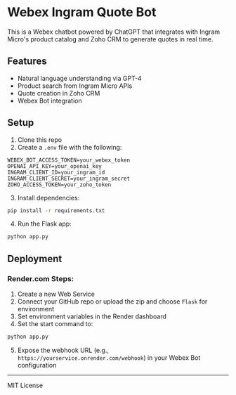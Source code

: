 # Webex Ingram Quote Bot

This is a Webex chatbot powered by ChatGPT that integrates with Ingram Micro's product catalog and Zoho CRM to generate quotes in real time.

## Features
- Natural language understanding via GPT-4
- Product search from Ingram Micro APIs
- Quote creation in Zoho CRM
- Webex Bot integration

## Setup
1. Clone this repo
2. Create a `.env` file with the following:

```env
WEBEX_BOT_ACCESS_TOKEN=your_webex_token
OPENAI_API_KEY=your_openai_key
INGRAM_CLIENT_ID=your_ingram_id
INGRAM_CLIENT_SECRET=your_ingram_secret
ZOHO_ACCESS_TOKEN=your_zoho_token
```

3. Install dependencies:
```bash
pip install -r requirements.txt
```

4. Run the Flask app:
```bash
python app.py
```

## Deployment

### Render.com Steps:
1. Create a new Web Service
2. Connect your GitHub repo or upload the zip and choose `Flask` for environment
3. Set environment variables in the Render dashboard
4. Set the start command to:
```bash
python app.py
```
5. Expose the webhook URL (e.g., `https://yourservice.onrender.com/webhook`) in your Webex Bot configuration

---
MIT License

